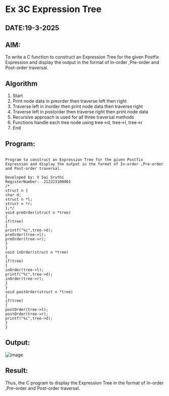 # Ex 3C Expression Tree
## DATE:19-3-2025
## AIM:
To write a C function to construct an Expression Tree for the given Postfix Expression and display the output in the format of In-order ,Pre-order and Post-order traversal.

## Algorithm
1. Start 
2. Print node data in preorder then traverse left then right 
3. Traverse left in inorder then print node data then traverse right 
4. Traverse left in postorder then traverse right then print node data 
5. Recursive approach is used for all three traversal methods 
6. Functions handle each tree node using tree->d, tree->l, tree->r 
7. End

## Program:
```

Program to construct an Expression Tree for the given Postfix Expression and display the output in the format of In-order ,Pre-order and Post-order traversal.

Developed by: V Sai Sruthi
RegisterNumber:  212223100061
/*
struct n { 
char d; 
struct n *l; 
struct n *r; 
};*/ 
void preOrder(struct n *tree) 
{ 
if(tree) 
{ 
printf("%c",tree->d); 
preOrder(tree->l); 
preOrder(tree->r); 
} 
} 
void inOrder(struct n *tree) 
{ 
if(tree) 
{ 
inOrder(tree->l); 
printf("%c",tree->d); 
inOrder(tree->r); 
} 
} 
void postOrder(struct n *tree)
{ 
if(tree) 
{ 
postOrder(tree->l); 
postOrder(tree->r); 
printf("%c",tree->d); 
} 
}

```

## Output:

![image](https://github.com/user-attachments/assets/8f2399ec-4663-467f-b36d-2d1afdc25c52)


## Result:
Thus, the C program to display the Expression Tree in the format of In-order ,Pre-order and Post-order traversal.
